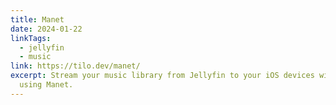```yaml
---
title: Manet
date: 2024-01-22
linkTags:
  - jellyfin
  - music
link: https://tilo.dev/manet/
excerpt: Stream your music library from Jellyfin to your iOS devices with ease
  using Manet.
---
```


